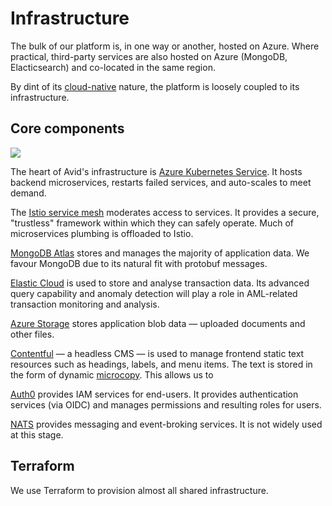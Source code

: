 # Infrastructure

The bulk of our platform is, in one way or another, hosted on Azure. Where practical, third-party services are also hosted on Azure (MongoDB, Elacticsearch) and co-located in the same region.

By dint of its [cloud-native](https://www.cncf.io/about/faq/) nature, the platform is loosely coupled to its infrastructure.

## Core components

![](../../../img/assets/Infrastructure.jpg)

The heart of Avid's infrastructure is [Azure Kubernetes Service](https://azure.microsoft.com/en-in/services/kubernetes-service/). It hosts backend microservices, restarts failed services, and auto-scales to meet demand.

The [Istio service mesh](https://istio.io/latest/about/service-mesh/) moderates access to services. It provides a secure, "trustless" framework within which they can safely operate. Much of microservices plumbing is offloaded to Istio.

[MongoDB Atlas](https://www.mongodb.com/cloud/atlas) stores and manages the majority of application data. We favour MongoDB due to its natural fit with protobuf messages.

[Elastic Cloud](https://www.elastic.co/cloud/) is used to store and analyse transaction data. Its advanced query capability and anomaly detection will play a role in AML-related transaction monitoring and analysis.

[Azure Storage](https://azure.microsoft.com/en-gb/services/storage/blobs/) stores application blob data — uploaded documents and other files.

[Contentful](https://www.contentful.com) — a headless CMS — is used to manage frontend static text resources such as headings, labels, and menu items. The text is stored in the form of dynamic [microcopy](https://www.contentful.com/help/dynamic-microcopy/). This allows us to

[Auth0](https://auth0.com) provides IAM services for end-users. It provides authentication services (via OIDC) and manages permissions and resulting roles for users.

[NATS](https://nats.io) provides messaging and event-broking services. It is not widely used at this stage.

## Terraform

We use Terraform to provision almost all shared infrastructure.
